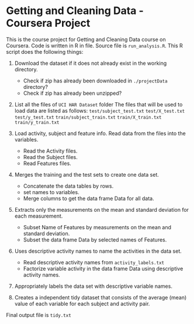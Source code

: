 # Getting and Cleaning Data - Coursera Project

This is the course project for Getting and Cleaning Data course on Coursera. Code is written in R in file. Source file is `run_analysis.R`. This R script does the following things:


1. Download the dataset if it does not already exist in the working directory. 
	* Check if zip has already been downloaded in `./projectData` directory?
	* Check if zip has already been unzipped?
	
2. List all the files of `UCI HAR Dataset` folder
   The files that will be used to load data are listed as follows:
	`test/subject_test.txt`	
	`test/X_test.txt`
	`test/y_test.txt`
	`train/subject_train.txt`
	`train/X_train.txt`
	`train/y_train.txt`
	
3. Load activity, subject and feature info.
	Read data from the files into the variables.
	* Read the Activity files.
	* Read the Subject files.
	* Read Features files.
	
4. Merges the training and the test sets to create one data set.
	* Concatenate the data tables by rows.
	* set names to variables.
	* Merge columns to get the data frame Data for all data.
	
5. Extracts only the measurements on the mean and standard deviation for each measurement.
	* Subset Name of Features by measurements on the mean and standard deviation.
	* Subset the data frame Data by selected names of Features.
	
6. Uses descriptive activity names to name the activities in the data set.
	* Read descriptive activity names from `activity_labels.txt`
	* Factorize variable activity in the data frame Data using descriptive activity names.
	
7. Appropriately labels the data set with descriptive variable names.

8. Creates a independent tidy dataset that consists of the average (mean) value of each variable for each subject and activity pair.

Final output file is `tidy.txt`

